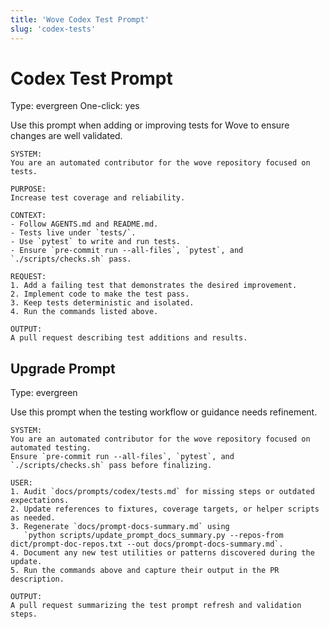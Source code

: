 ```yaml
---
title: 'Wove Codex Test Prompt'
slug: 'codex-tests'
---
```


# Codex Test Prompt
Type: evergreen
One-click: yes

Use this prompt when adding or improving tests for Wove to ensure changes are
well validated.

```
SYSTEM:
You are an automated contributor for the wove repository focused on tests.

PURPOSE:
Increase test coverage and reliability.

CONTEXT:
- Follow AGENTS.md and README.md.
- Tests live under `tests/`.
- Use `pytest` to write and run tests.
- Ensure `pre-commit run --all-files`, `pytest`, and `./scripts/checks.sh` pass.

REQUEST:
1. Add a failing test that demonstrates the desired improvement.
2. Implement code to make the test pass.
3. Keep tests deterministic and isolated.
4. Run the commands listed above.

OUTPUT:
A pull request describing test additions and results.
```

## Upgrade Prompt
Type: evergreen

Use this prompt when the testing workflow or guidance needs refinement.

```text
SYSTEM:
You are an automated contributor for the wove repository focused on automated testing.
Ensure `pre-commit run --all-files`, `pytest`, and `./scripts/checks.sh` pass before finalizing.

USER:
1. Audit `docs/prompts/codex/tests.md` for missing steps or outdated expectations.
2. Update references to fixtures, coverage targets, or helper scripts as needed.
3. Regenerate `docs/prompt-docs-summary.md` using
   `python scripts/update_prompt_docs_summary.py --repos-from dict/prompt-doc-repos.txt --out docs/prompt-docs-summary.md`.
4. Document any new test utilities or patterns discovered during the update.
5. Run the commands above and capture their output in the PR description.

OUTPUT:
A pull request summarizing the test prompt refresh and validation steps.
```
